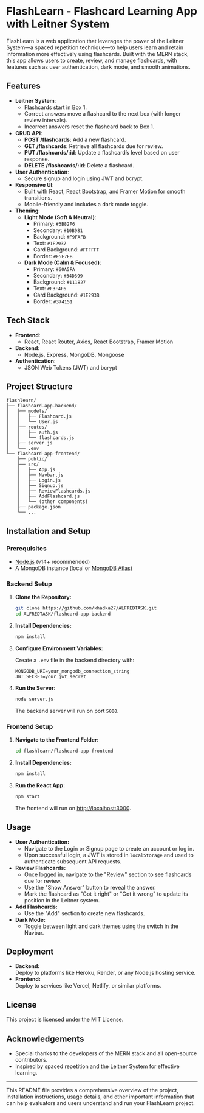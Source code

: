 # FlashLearn - Flashcard Learning App with Leitner System

FlashLearn is a web application that leverages the power of the Leitner System—a spaced repetition technique—to help users learn and retain information more effectively using flashcards. Built with the MERN stack, this app allows users to create, review, and manage flashcards, with features such as user authentication, dark mode, and smooth animations.

## Features

- **Leitner System**:
  - Flashcards start in Box 1.
  - Correct answers move a flashcard to the next box (with longer review intervals).
  - Incorrect answers reset the flashcard back to Box 1.
- **CRUD API**:
  - **POST /flashcards**: Add a new flashcard.
  - **GET /flashcards**: Retrieve all flashcards due for review.
  - **PUT /flashcards/:id**: Update a flashcard’s level based on user response.
  - **DELETE /flashcards/:id**: Delete a flashcard.
- **User Authentication**:
  - Secure signup and login using JWT and bcrypt.
- **Responsive UI**:
  - Built with React, React Bootstrap, and Framer Motion for smooth transitions.
  - Mobile-friendly and includes a dark mode toggle.
- **Theming**:
  - **Light Mode (Soft & Neutral)**:
    - Primary: `#3B82F6`
    - Secondary: `#10B981`
    - Background: `#F9FAFB`
    - Text: `#1F2937`
    - Card Background: `#FFFFFF`
    - Border: `#E5E7EB`
  - **Dark Mode (Calm & Focused)**:
    - Primary: `#60A5FA`
    - Secondary: `#34D399`
    - Background: `#111827`
    - Text: `#F3F4F6`
    - Card Background: `#1E293B`
    - Border: `#374151`

## Tech Stack

- **Frontend**:
  - React, React Router, Axios, React Bootstrap, Framer Motion
- **Backend**:
  - Node.js, Express, MongoDB, Mongoose
- **Authentication**:
  - JSON Web Tokens (JWT) and bcrypt

## Project Structure

```
flashlearn/
├── flashcard-app-backend/
│   ├── models/
│   │   ├── Flashcard.js
│   │   └── User.js
│   ├── routes/
│   │   ├── auth.js
│   │   └── flashcards.js
│   ├── server.js
│   └── .env
└── flashcard-app-frontend/
    ├── public/
    ├── src/
    │   ├── App.js
    │   ├── Navbar.js
    │   ├── Login.js
    │   ├── Signup.js
    │   ├── ReviewFlashcards.js
    │   ├── AddFlashcard.js
    │   └── (other components)
    ├── package.json
    └── ...
```

## Installation and Setup

### Prerequisites

- [Node.js](https://nodejs.org/) (v14+ recommended)
- A MongoDB instance (local or [MongoDB Atlas](https://www.mongodb.com/cloud/atlas))

### Backend Setup

1. **Clone the Repository:**

   ```bash
   git clone https://github.com/khadka27/ALFREDTASK.git
   cd ALFREDTASK/flashcard-app-backend
   ```

2. **Install Dependencies:**

   ```bash
   npm install
   ```

3. **Configure Environment Variables:**

   Create a `.env` file in the backend directory with:

   ```
   MONGODB_URI=your_mongodb_connection_string
   JWT_SECRET=your_jwt_secret
   ```

4. **Run the Server:**

   ```bash
   node server.js
   ```

   The backend server will run on port `5000`.

### Frontend Setup

1. **Navigate to the Frontend Folder:**

   ```bash
   cd flashlearn/flashcard-app-frontend
   ```

2. **Install Dependencies:**

   ```bash
   npm install
   ```

3. **Run the React App:**

   ```bash
   npm start
   ```

   The frontend will run on [http://localhost:3000](http://localhost:3000).

## Usage

- **User Authentication:**
  - Navigate to the Login or Signup page to create an account or log in.
  - Upon successful login, a JWT is stored in `localStorage` and used to authenticate subsequent API requests.
- **Review Flashcards:**
  - Once logged in, navigate to the "Review" section to see flashcards due for review.
  - Use the "Show Answer" button to reveal the answer.
  - Mark the flashcard as "Got it right" or "Got it wrong" to update its position in the Leitner system.
- **Add Flashcards:**
  - Use the "Add" section to create new flashcards.
- **Dark Mode:**
  - Toggle between light and dark themes using the switch in the Navbar.

## Deployment

- **Backend:**  
  Deploy to platforms like Heroku, Render, or any Node.js hosting service.
- **Frontend:**  
  Deploy to services like Vercel, Netlify, or similar platforms.

## License

This project is licensed under the MIT License.

## Acknowledgements

- Special thanks to the developers of the MERN stack and all open-source contributors.
- Inspired by spaced repetition and the Leitner System for effective learning.

---

This README file provides a comprehensive overview of the project, installation instructions, usage details, and other important information that can help evaluators and users understand and run your FlashLearn project.

